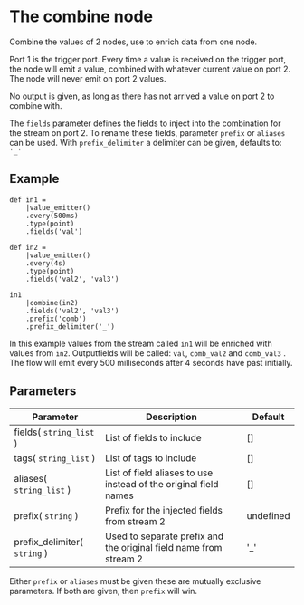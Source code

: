 The combine node
=====================

Combine the values of 2 nodes, use to enrich data from one node.

Port 1 is the trigger port. 
Every time a value is received on the trigger port, the node will emit a value, combined with whatever current value on port 2.
The node will never emit on port 2 values.

No output is given, as long as there has not arrived a value on port 2 to combine with.

The `fields` parameter defines the fields to inject into the combination for the stream on port 2.
To rename these fields, parameter `prefix` or `aliases` can be used.
With `prefix_delimiter` a delimiter can be given, defaults to: `'_'`

Example
-------

    def in1 =
        |value_emitter()
        .every(500ms)
        .type(point)
        .fields('val')
    
    def in2 =
        |value_emitter()
        .every(4s)
        .type(point)
        .fields('val2', 'val3') 
    
    in1
        |combine(in2)
        .fields('val2', 'val3')
        .prefix('comb')
        .prefix_delimiter('_')

In this example values from the stream called `in1` will be enriched with values from `in2`.
Outputfields will be called: `val`, `comb_val2` and `comb_val3` .
The flow will emit every 500 milliseconds after 4 seconds have past initially.
 


Parameters
----------

Parameter     | Description | Default 
--------------|-------------|---------
fields( `string_list` )| List of fields to include| []
tags( `string_list` )| List of tags to include | []
aliases( `string_list` )| List of field aliases to use instead of the original field names| []
prefix( `string` )|Prefix for the injected fields from stream 2| undefined
prefix_delimiter( `string` )|Used to separate prefix and the original field name from stream 2|'_'

Either `prefix` or `aliases` must be given these are mutually exclusive parameters. If both are given, then `prefix` will win.
  